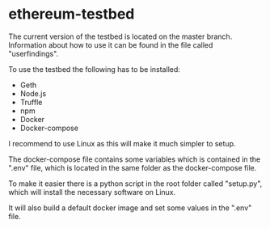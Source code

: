 # ethereum-testbed

The current version of the testbed is located on the master branch.
Information about how to use it can be found in the file called "userfindings".

To use the testbed the following has to be installed:
  * Geth
  * Node.js
  * Truffle
  * npm
  * Docker
  * Docker-compose
  
I recommend to use Linux as this will make it much simpler to setup.

The docker-compose file contains some variables which is contained in the ".env" file, which is located in the same folder as the docker-compose file.

To make it easier there is a python script in the root folder called "setup.py", which will install the necessary software on Linux.

It will also build a default docker image and set some values in the ".env" file.
